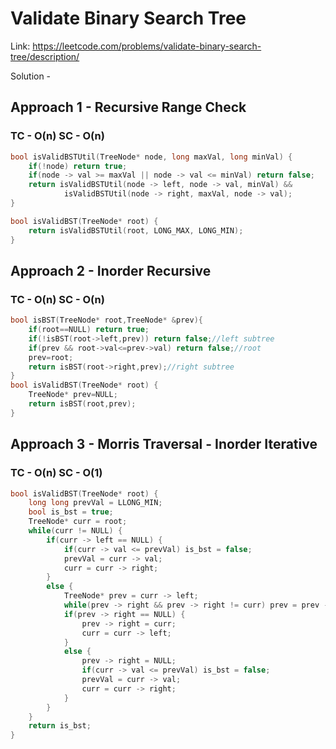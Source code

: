 # Validate Binary Search Tree
Link: https://leetcode.com/problems/validate-binary-search-tree/description/

Solution - 
## Approach 1 - Recursive Range Check 
### TC - O(n) SC - O(n)
```C++
bool isValidBSTUtil(TreeNode* node, long maxVal, long minVal) {
    if(!node) return true;
    if(node -> val >= maxVal || node -> val <= minVal) return false;
    return isValidBSTUtil(node -> left, node -> val, minVal) &&
            isValidBSTUtil(node -> right, maxVal, node -> val);
}

bool isValidBST(TreeNode* root) {
    return isValidBSTUtil(root, LONG_MAX, LONG_MIN);
}
```

## Approach 2 - Inorder Recursive
### TC - O(n) SC - O(n)
```C++
bool isBST(TreeNode* root,TreeNode* &prev){
    if(root==NULL) return true;
    if(!isBST(root->left,prev)) return false;//left subtree
    if(prev && root->val<=prev->val) return false;//root
    prev=root;
    return isBST(root->right,prev);//right subtree
}
bool isValidBST(TreeNode* root) {
    TreeNode* prev=NULL;
    return isBST(root,prev);
}
```
## Approach 3 - Morris Traversal - Inorder Iterative
### TC - O(n) SC - O(1)
```C++
bool isValidBST(TreeNode* root) {
    long long prevVal = LLONG_MIN;
    bool is_bst = true;
    TreeNode* curr = root;
    while(curr != NULL) {
        if(curr -> left == NULL) {
            if(curr -> val <= prevVal) is_bst = false;
            prevVal = curr -> val;
            curr = curr -> right;
        }
        else {
            TreeNode* prev = curr -> left;
            while(prev -> right && prev -> right != curr) prev = prev -> right;
            if(prev -> right == NULL) {
                prev -> right = curr;
                curr = curr -> left;
            }
            else {
                prev -> right = NULL;
                if(curr -> val <= prevVal) is_bst = false;
                prevVal = curr -> val;
                curr = curr -> right;
            }
        }
    }
    return is_bst;
}
```

